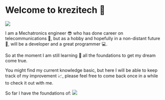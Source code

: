 # Welcome to krezitech :wave: 

![ ](http://4.bp.blogspot.com/-fVxTHe30Hgo/TxwTO4Lm-CI/AAAAAAAAAbU/7-bDK3Yby6U/s1600/Fondochicofinalfinal.jpg "Krezitech")

I am a Mechatronics engineer :sunglasses: who has done career on telecommunications :iphone:, but as a hobby and hopefully in a non-distant future :crystal_ball:, will be a developer and a great programmer :computer:. 

So at the moment I am still learning :blue_book: all the foundations to get my dream come true.

You might find my current knowledge basic, but here I will be able to keep track of my improvement :chart_with_upwards_trend:, please feel free to come back once in a while to check it out with me.

So far I have the foundations of:
![ ](https://blogger.googleusercontent.com/img/b/R29vZ2xl/AVvXsEjTi8Srn01HVQF0cXrnDJvbsvR12vyr8pObi-QeKFGwefFG53sHQFkagMu_vQeXGW61DlDEKtBIVwiva2a_Jnd7GT0xJexPSKURaalR1yOeI65n4rEfFnZtkW1iLv-gldiGoj69lD6c1AQ7j9NtcMSCY-EzsKSBkt0yvm-bcCBcSmm_vMUljv3BQ6qGRg/s320/todos.png "Lenguajes")
